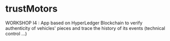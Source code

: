 # trustMotors
WORKSHOP I4 : App based on HyperLedger Blockchain to verify authenticity of vehicles' pieces and trace the history of its events (technical control ...)
